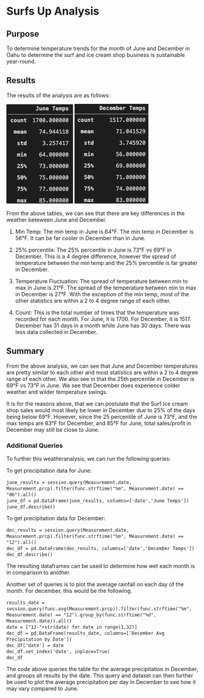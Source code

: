 # Surfs Up Analysis

## Purpose
To determine temperature trends for the month of June and December in Oahu to determine the surf and ice cream shop business is sustainable year-round.

## Results
The results of the analysis are as follows:

![June Temps](Resources/June_temps.png) ![Dec Temps](Resources/Dec_temps.png)

From the above tables, we can see that there are key differences in the weather beteween June and December.

1. Min Temp: The min temp in June is 64°F. The min temp in December is 56°F. It can be far cooler in December than in June.

2. 25% percentile: The 25% percentile in June is 73°F vs 69°F in December. This is a 4 degree difference, however the spread of temperature between the min temp and the 25% percentile is far greater in December.

3. Temperature Fluctuation: The spread of temperature between min to max in June is 21°F. The spread of the temperature between min to max in December is 27°F. With the exception of the min temp, most of the other statistics are within a 2 to 4 degree range of each other. 

4. Count: This is the total number of times that the temperature was recorded for each month. For June, it is 1700. For December, it is 1517. December has 31 days in a month while June has 30 days. There was less data collected in December.

## Summary

From the above analysis, we can see that June and December temperatures are pretty similar to each other and most statistics are within a 2 to 4 degree range of each other. We also see in that the 25th percentile in December is 69°F vs 73°F in June. We see that December does experience colder weather and wilder temperature swings.

It is for the reasons above, that we can postulate that the Surf Ice cream shop sales would most likely be lower in December due to 25% of the days being below 69°F. However, since the 25 percentile of June is 73°F, and the max temps are 83°F for December, and 85°F for June, total sales/profit in December may still be close to June.

### Additional Queries
To further this weatheranalysis, we can run the following queries:

To get precipitation data for June:
```
june_results = session.query(Measurement.date, Measurement.prcp).filter(func.strftime("%m", Measurement.date) == "06").all()
june_df = pd.DataFrame(june_results, columns=['date','June Temps'])
june_df.describe()
```

To get precipitation data for December:
```
dec_results = session.query(Measurement.date, Measurement.prcp).filter(func.strftime("%m", Measurement.date) == "12").all()
dec_df = pd.DataFrame(dec_results, columns=['date','December Temps'])
dec_df.describe()
```

The resulting dataframes can be used to determine how wet each month is in comparison to another.

Another set of queries is to plot the average rainfall on each day of the month. For december, this would be the following.
```
results_date = session.query(func.avg(Measurement.prcp)).filter(func.strftime("%m", Measurement.date) == "12").group_by(func.strftime("%d", Measurement.date)).all()
date = ["12-"+str(date) for date in range(1,32)]
dec_df = pd.DataFrame(results_date, columns=['December Avg Precipitation by Date'])
dec_df['date'] = date
dec_df.set_index('date', inplace=True)
dec_df
```
The code above queries the table for the average precipitation in December, and groups all results by the date. This query and dataset can then further be used to plot the average precipitation per day in December to see how it may vary compared to June.